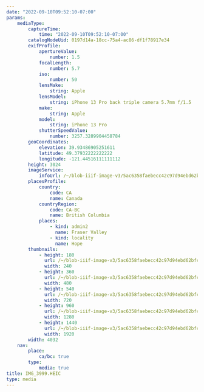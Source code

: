 ```yaml
---
date: "2022-09-10T09:52:10-07:00"
params:
    mediaType:
        captureTime:
            time: "2022-09-10T09:52:10-07:00"
        catalogNodeUid: 0197d14a-18cc-75a4-ac86-df1f78917e34
        exifProfile:
            apertureValue:
                number: 1.5
            focalLength:
                number: 5.7
            iso:
                number: 50
            lensMake:
                string: Apple
            lensModel:
                string: iPhone 13 Pro back triple camera 5.7mm f/1.5
            make:
                string: Apple
            model:
                string: iPhone 13 Pro
            shutterSpeedValue:
                number: 3257.3289904458784
        geoCoordinates:
            elevation: 39.93486905251611
            latitude: 49.37932222222222
            longitude: -121.44516111111112
        height: 3024
        imageService:
            infoUrl: /~/blob-iiif-image-v3/5ac6358faebecc42c97d94ebd62bfc946a066eb80ab934d014c659307c29fa72/info.json
        placesProfile:
            country:
                code: CA
                name: Canada
            countryRegion:
                code: CA-BC
                name: British Columbia
            places:
                - kind: admin2
                  name: Fraser Valley
                - kind: locality
                  name: Hope
        thumbnails:
            - height: 180
              url: /~/blob-iiif-image-v3/5ac6358faebecc42c97d94ebd62bfc946a066eb80ab934d014c659307c29fa72/full/240%2C180/0/default.jpg
              width: 240
            - height: 360
              url: /~/blob-iiif-image-v3/5ac6358faebecc42c97d94ebd62bfc946a066eb80ab934d014c659307c29fa72/full/480%2C360/0/default.jpg
              width: 480
            - height: 540
              url: /~/blob-iiif-image-v3/5ac6358faebecc42c97d94ebd62bfc946a066eb80ab934d014c659307c29fa72/full/720%2C540/0/default.jpg
              width: 720
            - height: 960
              url: /~/blob-iiif-image-v3/5ac6358faebecc42c97d94ebd62bfc946a066eb80ab934d014c659307c29fa72/full/1280%2C960/0/default.jpg
              width: 1280
            - height: 1440
              url: /~/blob-iiif-image-v3/5ac6358faebecc42c97d94ebd62bfc946a066eb80ab934d014c659307c29fa72/full/1920%2C1440/0/default.jpg
              width: 1920
        width: 4032
    nav:
        place:
            ca/bc: true
        type:
            media: true
title: IMG_3999.HEIC
type: media
---
```

